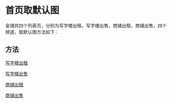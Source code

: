 # 首页取默认图

  金铺共四个列表页，分别为写字楼出租，写字楼出售，商铺出租，商铺出售，四个频道，取默认图方法如下：
  
## 方法

  [写字楼出租](../method/m001.md)

  [写字楼出售](../method/m002md)

  [商铺出租](../method/m003.md)

  [商铺出售](../method/m004.md)
